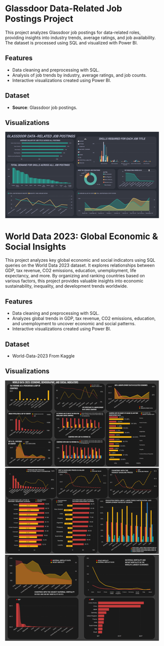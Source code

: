 # Glassdoor Data-Related Job Postings Project
This project analyzes Glassdoor job postings for data-related roles, providing insights into industry trends, average ratings, and job availability. The dataset is processed using SQL and visualized with Power BI.
## Features
- Data cleaning and preprocessing with SQL.
- Analysis of job trends by industry, average ratings, and job counts.
- Interactive visualizations created using Power BI.
## Dataset
- **Source**: Glassdoor job postings.
## Visualizations
![Project Dashboard](https://github.com/ggeorgiev21/Projects/blob/main/Project%20Dashboard.png)

# World Data 2023: Global Economic & Social Insights 
This project analyzes key global economic and social indicators using SQL queries on the World Data 2023 dataset. It explores relationships between GDP, tax revenue, CO2 emissions, education, unemployment, life expectancy, and more. By organizing and ranking countries based on various factors, this project provides valuable insights into economic sustainability, inequality, and development trends worldwide.
## Features
- Data cleaning and preprocessing with SQL.
- Analyzes global trends in GDP, tax revenue, CO2 emissions, education, and unemployment to uncover economic and social patterns.
- Interactive visualizations created using Power BI.
## Dataset
- World-Data-2023 From Kaggle 
## Visualizations
![Image 1 for world data 2023](https://github.com/ggeorgiev21/Projects/blob/main/image1.png)
![Image 2 for world data 2023](https://github.com/ggeorgiev21/Projects/blob/main/project%203v2.png)
![Image 3 for world data 2023](https://github.com/ggeorgiev21/Projects/blob/main/project3v33.png)
